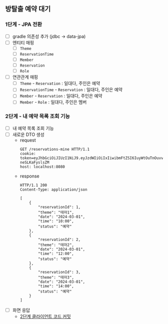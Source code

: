 ## 방탈출 예약 대기

### 1단계 - JPA 전환
- [ ] gradle 의존성 추가 (jdbc -> data-jpa)
- [ ] 엔티티 매핑
  - [ ] `Theme`
  - [ ] `ReservationTime`
  - [ ] `Member`
  - [ ] `Reservation`
  - [ ] `Role`
- [ ] 연관관계 매핑
  - [ ] `Theme` - `Reservation` : 일대다, 주인은 예약
  - [ ] `ReservationTime` - `Reservation` : 일대다, 주인은 예약
  - [ ] `Member` - `Reservation` : 일대다, 주인은 예약
  - [ ] `Member` - `Role` : 일대다, 주인은 멤버

### 2단계 - 내 예약 목록 조회 기능
- [ ] 내 예약 목록 조회 기능
- [ ] 새로운 DTO 생성
  - request
    ```
    GET /reservations-mine HTTP/1.1
    cookie: token=eyJhbGciOiJIUzI1NiJ9.eyJzdWIiOiIxIiwibmFtZSI6IuyWtOuTnOuvvCIsInJvbGUiOiJBRE1JTiJ9.vcK93ONRQYPFCxT5KleSM6b7cl1FE-neSLKaFyslsZM
    host: localhost:8080    
    ```
  - response
    ```
    HTTP/1.1 200 
    Content-Type: application/json
    
    [
        {
            "reservationId": 1,
            "theme": "테마1",
            "date": "2024-03-01",
            "time": "10:00",
            "status": "예약"
        },
        {
            "reservationId": 2,
            "theme": "테마2",
            "date": "2024-03-01",
            "time": "12:00",
            "status": "예약"
        },
        {
            "reservationId": 3,
            "theme": "테마3",
            "date": "2024-03-01",
            "time": "14:00",
            "status": "예약"
        }
    ]
    ```
- [ ] 화면 응답
  - [2단계 클라이언트 코드 커밋](https://github.com/woowacourse/spring-roomescape-member/commit/849391b31f2dfa359e851e95f5f2a64e21650cc8)